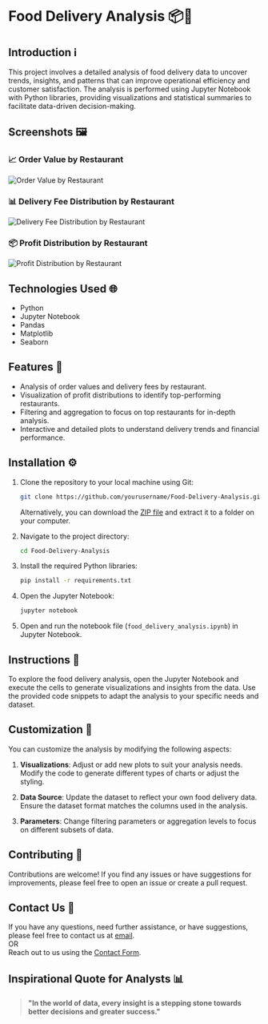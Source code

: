 
# Food Delivery Analysis 📦🍕

## Introduction ℹ️

This project involves a detailed analysis of food delivery data to uncover trends, insights, and patterns that can improve operational efficiency and customer satisfaction. The analysis is performed using Jupyter Notebook with Python libraries, providing visualizations and statistical summaries to facilitate data-driven decision-making.

## Screenshots 🖼️

### 📈 Order Value by Restaurant
![Order Value by Restaurant](https://github.com/user-attachments/assets/d45d26fb-29cf-456c-b526-489fb3f0a6da)

### 📊 Delivery Fee Distribution by Restaurant
![Delivery Fee Distribution by Restaurant](https://github.com/user-attachments/assets/delivery_fee_distribution.png)

### 📦 Profit Distribution by Restaurant
![Profit Distribution by Restaurant](https://github.com/user-attachments/assets/profit_distribution.png)

## Technologies Used 🌐

- Python
- Jupyter Notebook
- Pandas
- Matplotlib
- Seaborn

## Features 🌟

- Analysis of order values and delivery fees by restaurant.
- Visualization of profit distributions to identify top-performing restaurants.
- Filtering and aggregation to focus on top restaurants for in-depth analysis.
- Interactive and detailed plots to understand delivery trends and financial performance.

## Installation ⚙️

1. Clone the repository to your local machine using Git:

   ```bash
   git clone https://github.com/yourusername/Food-Delivery-Analysis.git
   ```
   Alternatively, you can download the [ZIP file](https://github.com/yourusername/Food-Delivery-Analysis/archive/refs/heads/main.zip) and extract it to a folder on your computer.

2. Navigate to the project directory:
   ```bash
   cd Food-Delivery-Analysis
   ```

3. Install the required Python libraries:
   ```bash
   pip install -r requirements.txt
   ```

4. Open the Jupyter Notebook:
   ```bash
   jupyter notebook
   ```

5. Open and run the notebook file (`food_delivery_analysis.ipynb`) in Jupyter Notebook.

## Instructions 🌟

To explore the food delivery analysis, open the Jupyter Notebook and execute the cells to generate visualizations and insights from the data. Use the provided code snippets to adapt the analysis to your specific needs and dataset.

## Customization 🔧

You can customize the analysis by modifying the following aspects:

1. **Visualizations**: Adjust or add new plots to suit your analysis needs. Modify the code to generate different types of charts or adjust the styling.

2. **Data Source**: Update the dataset to reflect your own food delivery data. Ensure the dataset format matches the columns used in the analysis.

3. **Parameters**: Change filtering parameters or aggregation levels to focus on different subsets of data.

## Contributing 🤝

Contributions are welcome! If you find any issues or have suggestions for improvements, please feel free to open an issue or create a pull request.

## Contact Us 📧

If you have any questions, need further assistance, or have suggestions, please feel free to contact us at [email](mailto:yourname@example.com).  
OR  
Reach out to us using the [Contact Form](https://forms.gle/yourformlink).

## Inspirational Quote for Analysts 📊
> #### "In the world of data, every insight is a stepping stone towards better decisions and greater success."
